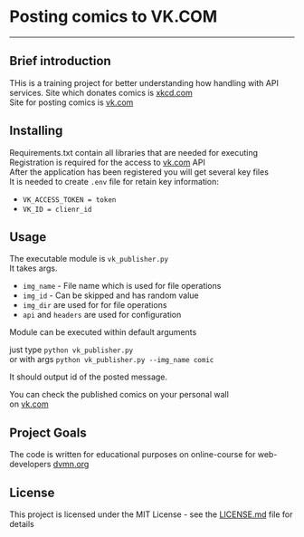 # Posting comics to VK.COM
***
## Brief introduction
THis is a training project for better understanding how handling with API services.
Site which donates comics is [xkcd.com](https://xkcd.com/)  
Site for posting comics is [vk.com](https://vk.com) 


## Installing
Requirements.txt contain all libraries that are needed for executing  
Registration is required for the access to [vk.com](https://vk.com) API   
After the application has been registered you will get several key files  
It is needed to create `.env` file for retain key information:

* `VK_ACCESS_TOKEN = token`
* `VK_ID = clienr_id`
 

## Usage
The executable module is `vk_publisher.py`  
It takes args. 
  
* `img_name` - File name which is used for file operations
* `img_id` - Can be skipped and has random value
* `img_dir` are used for for file operations
* `api` and `headers` are used for configuration

Module can be executed within default arguments 

just type `python vk_publisher.py`  
or with args `python vk_publisher.py --img_name comic `

It should output id of the posted message.  

You can check the published comics on your personal wall  
 on [vk.com](https://vk.com)
 


## Project Goals
The code is written for educational purposes on online-course for web-developers [dvmn.org](https://dvmn.org/modules/)

## License
This project is licensed under the MIT License - see the [LICENSE.md](https://github.com/psergal/bitly/blob/master/license.md) file for details  
